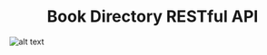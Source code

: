 <h1 align="center">Book Directory RESTful API</h1>

![alt text](https://d3t0dn7puh4fxw.cloudfront.net/wp-content/uploads/2015/09/Express-2.jpg)
